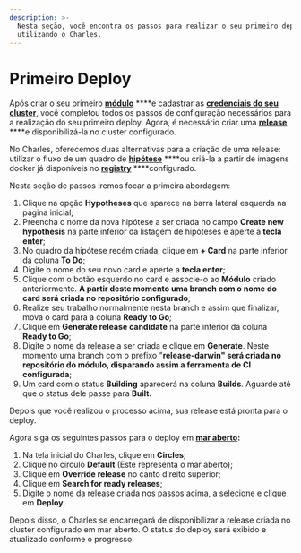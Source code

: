 ```yaml
---
description: >-
  Nesta seção, você encontra os passos para realizar o seu primeiro deploy
  utilizando o Charles.
---
```


# Primeiro Deploy

Após criar o seu primeiro [**módulo**](https://docs.charlescd.io/primeiros-passsos/criando-modulos) ****e cadastrar as [**credenciais do seu cluster**](https://docs.charlescd.io/primeiros-passsos/definindo-workspace/configuracoes-de-deploy), você completou todos os passos de configuração necessários para a realização do seu primeiro deploy. Agora, é necessário criar uma [**release**](https://docs.charlescd.io/referencia/release) ****e disponibilizá-la no cluster configurado.

No Charles, oferecemos duas alternativas para a criação de uma release: utilizar o fluxo de um quadro de [**hipótese**](https://docs.charlescd.io/referencia/hipotese) ****ou criá-la a partir de imagens docker já disponíveis no [**registry**](https://docs.charlescd.io/primeiros-passsos/definindo-workspace/docker-registry) ****configurado. 

Nesta seção de passos iremos focar a primeira abordagem:

1. Clique na opção **Hypotheses** que aparece na barra lateral esquerda na página inicial;
2.  Preencha o nome da nova hipótese a ser criada no campo **Create new hypothesis** na parte inferior da listagem de hipóteses e aperte a **tecla enter**;
3. No quadro da hipótese recém criada, clique em **+ Card** na parte inferior da coluna **To Do**;
4. Digite o nome do seu novo card e aperte a **tecla enter**;
5. Clique com o botão esquerdo no card e associe-o ao **Módulo** criado anteriormente. **A partir deste momento uma branch com o nome do card será criada no repositório configurado**;
6. Realize seu trabalho normalmente nesta branch e assim que finalizar, mova o card para a coluna **Ready to Go**;
7. Clique em **Generate release candidate** na parte inferior da coluna **Ready to Go**;
8. Digite o nome da release a ser criada e clique em **Generate**. Neste momento uma branch com o prefixo "**release-darwin" será criada no repositório do módulo, disparando assim a ferramenta de CI configurada**;
9. Um card com o status **Building** aparecerá na coluna **Builds**. Aguarde até que o status dele passe para **Built.**

Depois que você realizou o processo acima, sua release está pronta para o deploy. 

Agora siga os seguintes passos para o deploy em [**mar aberto**](https://app.gitbook.com/@zup-products/s/charles/~/drafts/-M7mMkLvHe-UHjeaIu9l/principais-conceitos)**:**

1. Na tela inicial do Charles, clique em **Circles**;
2. Clique no círculo **Default** \(Este representa o mar aberto\);
3. Clique em **Override release** no canto direito superior;
4. Clique em **Search for ready releases**;
5. Digite o nome da release criada nos passos acima, a selecione e clique em **Deploy.**

Depois disso, o Charles se encarregará de disponibilizar a release criada no cluster configurado em mar aberto. O status do deploy será exibido e atualizado conforme o progresso.


